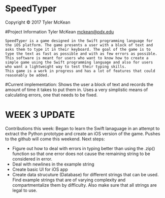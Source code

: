 # SpeedTyper

Copyright © 2017 Tyler McKean

#Project Information
Tyler McKean
mckean@pdx.edu

    SpeedTyper is a game designed in the Swift programming language for the iOS platform. The game presents a user with a block of text and asks them to type it in their keyboard. The goal of the game is to type the text as fast as possible and with as few errors as possible. This software is meant for users who want to know how to create a simple game using the Swift programming language and also for users who want a lightweight way to test their typing skills.
    This game is a work in progress and has a lot of features that could reasonably be added.
#Current implementation:
    Shows the user a block of text and records the amount of time it takes to put them in. Uses a very simplistic means of calculating errors, one that needs to be fixed.

# WEEK 3 UPDATE
Contributions this week: Began to learn the Swift lanaguage in an attempt to extract the Python prototype and create an iOS version of the game.
Pushes to the github will come this weekend. 
Next steps:
  - Figure out how to deal with errors in typing better than using the .zip() function so that one error does not cause the remaining
  string to be considered in error.
  - Deal with newlines in the example string
  - Create basic UI for iOS app
  - Create data strucuture (Database) for different strings that can be used. Find example strings that are of varying complexity
  and compartmentalize them by difficulty. Also make sure that all strings are legal to use.
